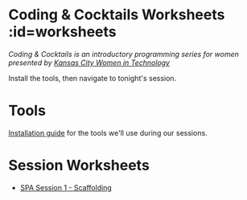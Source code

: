 # Coding & Cocktails Worksheets :id=worksheets
_Coding & Cocktails is an introductory programming series for women presented by [Kansas City Women in Technology](https://kcwomenintech.org/)_

Install the tools, then navigate to tonight's session.

# Tools
[Installation guide](/tools/) for the tools we'll use during our sessions.

# Session Worksheets

<!-- * [The Glass: HTML](/html/)
* [The Garnish: CSS](/css/) -->
* [SPA Session 1 - Scaffolding](/spa/1scaffold/README.md)
